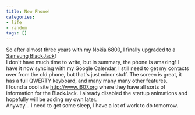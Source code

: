 ```yaml
---
title: New Phone!
categories:
- life
- random
tags: []
---
```

So after almost three years with my Nokia 6800, I finally upgraded to a <a href="http://www.samsungblackjack.com/">Samsung BlackJack</a>!<br />I don't have much time to write, but in summary, the phone is amazing! I have it now syncing with my Google Calendar, I still need to get my contacts over from the old phone, but that's just minor stuff. The screen is great, it has a full QWERTY keyboard, and many many many other features.<br />I found a cool site <a href="http://www.i607.org">http://www.i607.org</a> where they have all sorts of information for the BlackJack. I already disabled the startup animations and hopefully will be adding my own later.<br />Anyway... I need to get some sleep, I have a lot of work to do tomorrow.
